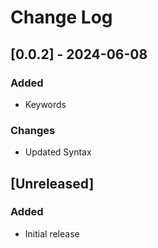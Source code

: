 # Change Log

## [0.0.2] - 2024-06-08

### Added

- Keywords

### Changes

- Updated Syntax


## [Unreleased]

### Added

- Initial release